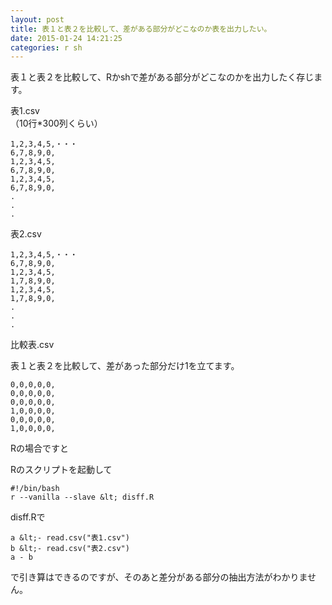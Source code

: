 ```yaml
---
layout: post
title: 表１と表２を比較して、差がある部分がどこなのか表を出力したい。
date: 2015-01-24 14:21:25
categories: r sh
---
```

<p>表１と表２を比較して、Rかshで差がある部分がどこなのかを出力したく存じます。</p>

<p>表1.csv<br>
（10行*300列くらい）</p>

```
1,2,3,4,5,・・・
6,7,8,9,0,
1,2,3,4,5,
6,7,8,9,0,
1,2,3,4,5,
6,7,8,9,0,
.
.
.
```

<p>表2.csv</p>

```
1,2,3,4,5,・・・
6,7,8,9,0,
1,2,3,4,5,
1,7,8,9,0,
1,2,3,4,5,
1,7,8,9,0,
.
.
.
```

<p>比較表.csv</p>

<p>表１と表２を比較して、差があった部分だけ1を立てます。</p>

```
0,0,0,0,0,
0,0,0,0,0,
0,0,0,0,0,
1,0,0,0,0,
0,0,0,0,0,
1,0,0,0,0,
```

<p>Rの場合ですと</p>

<p>Rのスクリプトを起動して</p>

```
#!/bin/bash
r --vanilla --slave &lt; disff.R
```

<p>disff.Rで</p>

```
a &lt;- read.csv("表1.csv")
b &lt;- read.csv("表2.csv")
a - b
```

<p>で引き算はできるのですが、そのあと差分がある部分の抽出方法がわかりません。</p>
